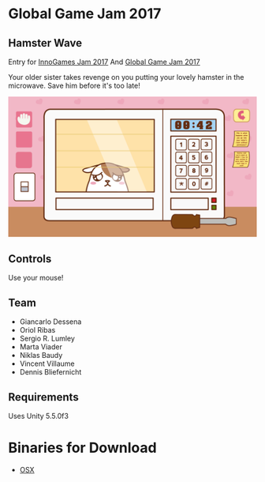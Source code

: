 # Global Game Jam 2017
## Hamster Wave

Entry for [InnoGames Jam 2017](https://igjam.eu/jams/global-game-jam-2017/333/)
And [Global Game Jam 2017](http://globalgamejam.org/2017/games/hamster-waves)

Your older sister takes revenge on you putting your lovely hamster in the microwave. Save him before it's too late!

![game1](Images/screenshot.png "Hamster trapped!")

## Controls
Use your mouse!

## Team
 - Giancarlo Dessena
 - Oriol Ribas
 - Sergio R. Lumley
 - Marta Viader    
 - Niklas Baudy
 - Vincent Villaume
 - Dennis Bliefernicht

 ## Requirements
Uses Unity 5.5.0f3

# Binaries for Download
 - [OSX](builds/HamsterWaveMac.zip)